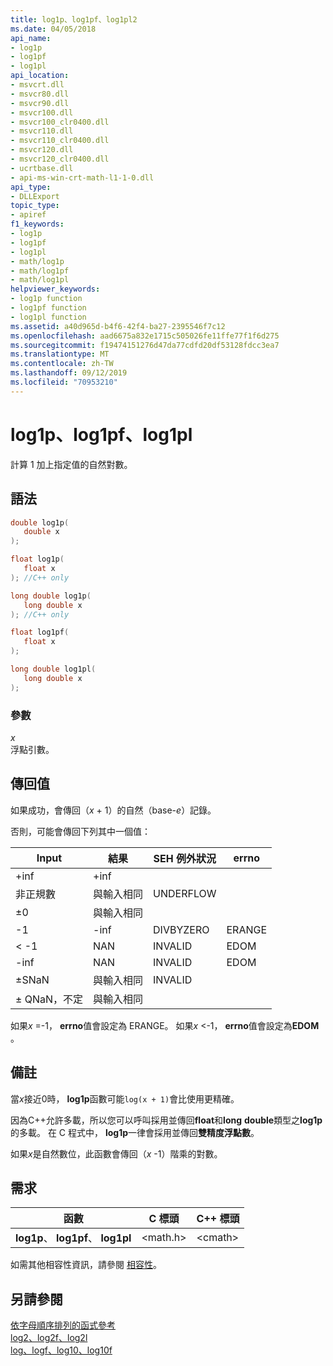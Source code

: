 ```yaml
---
title: log1p、log1pf、log1pl2
ms.date: 04/05/2018
api_name:
- log1p
- log1pf
- log1pl
api_location:
- msvcrt.dll
- msvcr80.dll
- msvcr90.dll
- msvcr100.dll
- msvcr100_clr0400.dll
- msvcr110.dll
- msvcr110_clr0400.dll
- msvcr120.dll
- msvcr120_clr0400.dll
- ucrtbase.dll
- api-ms-win-crt-math-l1-1-0.dll
api_type:
- DLLExport
topic_type:
- apiref
f1_keywords:
- log1p
- log1pf
- log1pl
- math/log1p
- math/log1pf
- math/log1pl
helpviewer_keywords:
- log1p function
- log1pf function
- log1pl function
ms.assetid: a40d965d-b4f6-42f4-ba27-2395546f7c12
ms.openlocfilehash: aad6675a832e1715c505026fe11ffe77f1f6d275
ms.sourcegitcommit: f19474151276d47da77cdfd20df53128fdcc3ea7
ms.translationtype: MT
ms.contentlocale: zh-TW
ms.lasthandoff: 09/12/2019
ms.locfileid: "70953210"
---
```

# <a name="log1p-log1pf-log1pl"></a>log1p、log1pf、log1pl

計算 1 加上指定值的自然對數。

## <a name="syntax"></a>語法

```C
double log1p(
   double x
);

float log1p(
   float x
); //C++ only

long double log1p(
   long double x
); //C++ only

float log1pf(
   float x
);

long double log1pl(
   long double x
);
```

### <a name="parameters"></a>參數

*x*<br/>
浮點引數。

## <a name="return-value"></a>傳回值

如果成功，會傳回（*x* + 1）的自然（base-*e*）記錄。

否則，可能會傳回下列其中一個值：

|Input|結果|SEH 例外狀況|errno|
|-----------|------------|-------------------|-----------|
|+inf|+inf|||
|非正規數|與輸入相同|UNDERFLOW||
|±0|與輸入相同|||
|-1|-inf|DIVBYZERO|ERANGE|
|< -1|NAN|INVALID|EDOM|
|-inf|NAN|INVALID|EDOM|
|±SNaN|與輸入相同|INVALID||
|± QNaN，不定|與輸入相同|||

如果*x* =-1， **errno**值會設定為 ERANGE。 如果*x* <-1， **errno**值會設定為**EDOM** 。

## <a name="remarks"></a>備註

當*x*接近0時， **log1p**函數可能`log(x + 1)`會比使用更精確。

因為C++允許多載，所以您可以呼叫採用並傳回**float**和**long** **double**類型之**log1p**的多載。 在 C 程式中， **log1p**一律會採用並傳回**雙精度浮點數**。

如果*x*是自然數位，此函數會傳回（*x* -1）階乘的對數。

## <a name="requirements"></a>需求

|函數|C 標頭|C++ 標頭|
|--------------|--------------|------------------|
|**log1p**、 **log1pf**、 **log1pl**|\<math.h>|\<cmath>|

如需其他相容性資訊，請參閱 [相容性](../../c-runtime-library/compatibility.md)。

## <a name="see-also"></a>另請參閱

[依字母順序排列的函式參考](crt-alphabetical-function-reference.md)<br/>
[log2、log2f、log2l](log2-log2f-log2l.md)<br/>
[log、logf、log10、log10f](log-logf-log10-log10f.md)<br/>
